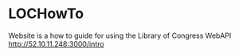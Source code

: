 # LOCHowTo
Website is a how to guide for using the Library of Congress WebAPI<br>
http://52.10.11.248:3000/intro

